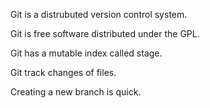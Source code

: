 Git is a distrubuted version control system.

Git is free software distributed under the GPL.

Git has a mutable index called stage.

Git track changes of files.

Creating a new branch is quick.
